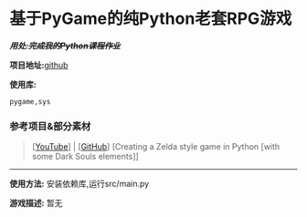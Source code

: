 # 基于PyGame的纯Python老套RPG游戏

***用处:~~完成我的Python课程作业~~***

**项目地址:**[github]()

**使用库:**

    pygame,sys

### 参考项目&部分素材
> [[YouTube](youtu.be/QU1pPzEGrqw)] | [[GitHub](github.com/clear-code-projects/Zelda)] [Creating a Zelda style game in Python [with some Dark Souls elements]]
---
**使用方法:**
安装依赖库,运行src/main.py

**游戏描述:**
暂无